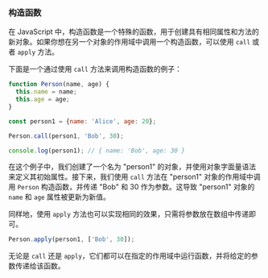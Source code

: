 ### 构造函数

在 JavaScript 中，构造函数是一个特殊的函数，用于创建具有相同属性和方法的新对象。如果你想在另一个对象的作用域中调用一个构造函数，可以使用 `call` 或者 `apply` 方法。

下面是一个通过使用 `call` 方法来调用构造函数的例子：

```javascript
function Person(name, age) {
  this.name = name;
  this.age = age;
}

const person1 = {name: 'Alice', age: 20};

Person.call(person1, 'Bob', 30);

console.log(person1); // { name: 'Bob', age: 30 }
```

在这个例子中，我们创建了一个名为 "person1" 的对象，并使用对象字面量语法来定义其初始属性。接下来，我们使用 `call` 方法在 "person1" 对象的作用域中调用 `Person` 构造函数，并传递 "Bob" 和 30 作为参数。这导致 "person1" 对象的 `name` 和 `age` 属性被更新为新值。

同样地，使用 `apply` 方法也可以实现相同的效果，只需将参数放在数组中传递即可。

```javascript
Person.apply(person1, ['Bob', 30]);
```

无论是 `call` 还是 `apply`，它们都可以在指定的作用域中运行函数，并将给定的参数传递给该函数。